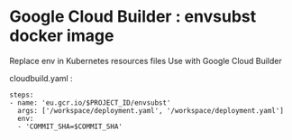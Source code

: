 # Google Cloud Builder : envsubst docker image 


Replace env in Kubernetes resources files
Use with Google Cloud Builder

cloudbuild.yaml : 
```
steps:
- name: 'eu.gcr.io/$PROJECT_ID/envsubst'
  args: ['/workspace/deployment.yaml', '/workspace/deployment.yaml']
  env:
  - 'COMMIT_SHA=$COMMIT_SHA'
```
